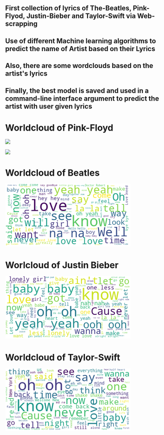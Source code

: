 ## First collection of lyrics of The-Beatles, Pink-Flyod, Justin-Bieber and Taylor-Swift via Web-scrapping

## Use of different Machine learning algorithms to predict the name of Artist based on their Lyrics

## Also, there are some wordclouds based on the artist's lyrics

## Finally, the best model is saved and used in a command-line interface argument to predict the artist with user given lyrics

# Worldcloud of Pink-Floyd
![](Worldcloud_Floyd.png)

![](Worldcloud_Floyd1.png)

# Worldcloud of Beatles

![](Worldcloud_Beatles.png)

# Worlcloud of Justin Bieber

![](Worldcloud_Bieber.png)

# Worldcloud of Taylor-Swift

![](Worldcloud_Swift.png)

